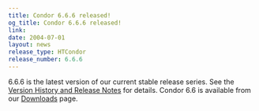 ```yaml
---
title: Condor 6.6.6 released!
og_title: Condor 6.6.6 released!
link: 
date: 2004-07-01
layout: news
release_type: HTCondor
release_number: 6.6.6
---
```


6.6.6 is the latest version of our current stable     release series. See the  <a href="manual/latest-stable/9_Version_History.html"> Version History and Release Notes</a> for details. Condor 6.6 is available from our <a href="downloads/">Downloads</a> page.

